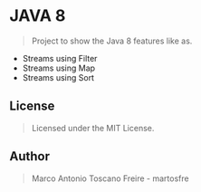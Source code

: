 # JAVA 8
>Project to show the Java 8 features like as.
* Streams using Filter
* Streams using Map
* Streams using Sort

## License
>Licensed under the MIT License.

## Author
>Marco Antonio Toscano Freire - martosfre